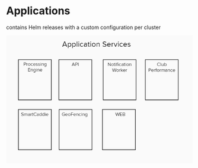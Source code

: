 # Applications

contains Helm releases with a custom configuration per cluster

![GG Platform Application Services](../docs/images/readme/app-services.png?raw=true)